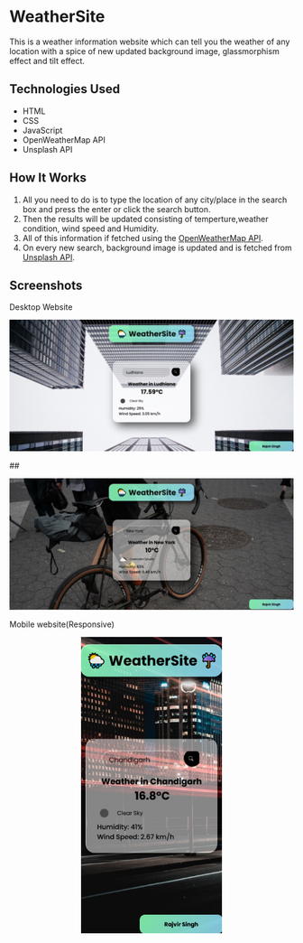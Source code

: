 # WeatherSite
This is a weather information website which can tell you the weather of any location with a spice of new  updated background image, glassmorphism effect and tilt effect.

## Technologies Used

* HTML
* CSS
* JavaScript
* OpenWeatherMap API
* Unsplash API

## How It Works

1. All you need to do is to type the location of any city/place in the search box and press the enter or click the search button. 
2. Then the results will be updated consisting of temperture,weather condition, wind speed and Humidity.
3. All of this information if fetched using the [OpenWeatherMap API](https://openweathermap.org/api). 
4. On every new search, background image is updated and is fetched from [Unsplash API](https://unsplash.com/developers).

## Screenshots

Desktop Website
<p align="center">
  <img src="./Weather1.png" alt="website" width="720">
</p>
##
<p align="center">
  <img src="./Weather2.png" alt="website" width="720">
</p>

Mobile website(Responsive)
<p align="center">
  <img src="./Weather3.png" alt="mobile" width="250">
</p>

<br>

